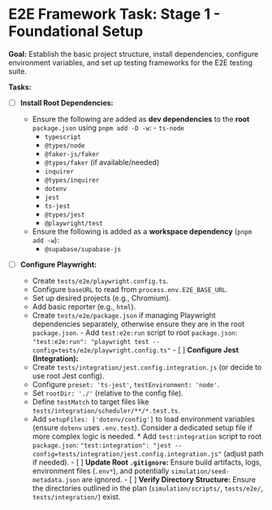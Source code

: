 # E2E Framework Task: Stage 1 - Foundational Setup

**Goal:** Establish the basic project structure, install dependencies, configure environment variables, and 
set up testing frameworks for the E2E testing suite.
                            
**Tasks:**

-   [ ] **Install Root Dependencies:**
    -   Ensure the following are added as **dev dependencies** to the **root** `
package.json` using `pnpm add -D -w`:
                                    -   `ts-node`
        -   `typescript`
        -   `@types/node`
        -   `@faker-js/faker`
        -   `@types/faker` (if available/needed)
        -   `inquirer`
        -   `@types/inquirer`
        -   `dotenv`
        -   `jest`
        -   `ts-jest`
        -   `@types/jest`
        -   `@playwright/test`
    -   Ensure the following is added as a **workspace dependency** (`pnpm add -w`):
        -   `@supabase/supabase-js`

-   [ ] **Configure Playwright:**
    -   Create `tests/e2e/playwright.config.ts`.
    -   Configure `baseURL` to read from `process.env.E2E_BASE_URL`.
    -   Set up desired projects (e.g., Chromium).
    -   Add basic reporter (e.g., `html`).
    -   Create `tests/e2e/package.json` if managing Playwright dependencies separately, otherwise ensure they are in the root `package.json`.
                                -   Add `test:e2e:run` script to root `package.json`: `"test:e2e:run": "playwright test --config=tests/e2e/playwright.config.ts"`
                            -   [ ] **Configure Jest (Integration):**
    *   Create `tests/integration/jest.config.integration.js` (or decide to use root Jest config).
    *   Configure `preset: 'ts-jest'`, `testEnvironment: 'node'`.
    *   Set `rootDir: './'` (relative to the config file).
    *   Define `testMatch` to target files like `tests/integration/scheduler/**/*.test.ts`.
    *   Add `setupFiles: ['dotenv/config']` to load environment variables (ensure `dotenv` uses `.env.test`). Consider a dedicated setup file if more complex logic is needed.
                                *   Add `test:integration` script to root `package.json`: `"test:integration": "jest --config=tests/integration/jest.config.integration.js"` (adjust path if needed).
                            -   [ ] **Update Root `.gitignore`:** Ensure build artifacts, logs, environment files (`.env*`), and potentially `simulation/seed-metadata.json` are ignored.
                            -   [ ] **Verify Directory Structure:** Ensure the directories outlined in the plan (`simulation/scripts/`, `tests/e2e/`, `tests/integration/`) exist. 